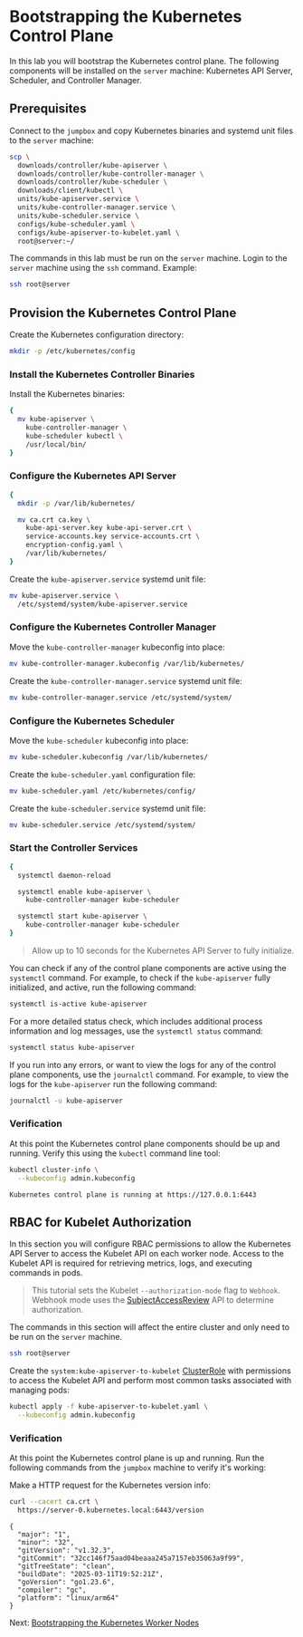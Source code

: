# Bootstrapping the Kubernetes Control Plane

In this lab you will bootstrap the Kubernetes control plane. The following components will be installed on the `server` machine: Kubernetes API Server, Scheduler, and Controller Manager.

## Prerequisites

Connect to the `jumpbox` and copy Kubernetes binaries and systemd unit files to the `server` machine:

```bash
scp \
  downloads/controller/kube-apiserver \
  downloads/controller/kube-controller-manager \
  downloads/controller/kube-scheduler \
  downloads/client/kubectl \
  units/kube-apiserver.service \
  units/kube-controller-manager.service \
  units/kube-scheduler.service \
  configs/kube-scheduler.yaml \
  configs/kube-apiserver-to-kubelet.yaml \
  root@server:~/
```

The commands in this lab must be run on the `server` machine. Login to the `server` machine using the `ssh` command. Example:

```bash
ssh root@server
```

## Provision the Kubernetes Control Plane

Create the Kubernetes configuration directory:

```bash
mkdir -p /etc/kubernetes/config
```

### Install the Kubernetes Controller Binaries

Install the Kubernetes binaries:

```bash
{
  mv kube-apiserver \
    kube-controller-manager \
    kube-scheduler kubectl \
    /usr/local/bin/
}
```

### Configure the Kubernetes API Server

```bash
{
  mkdir -p /var/lib/kubernetes/

  mv ca.crt ca.key \
    kube-api-server.key kube-api-server.crt \
    service-accounts.key service-accounts.crt \
    encryption-config.yaml \
    /var/lib/kubernetes/
}
```

Create the `kube-apiserver.service` systemd unit file:

```bash
mv kube-apiserver.service \
  /etc/systemd/system/kube-apiserver.service
```

### Configure the Kubernetes Controller Manager

Move the `kube-controller-manager` kubeconfig into place:

```bash
mv kube-controller-manager.kubeconfig /var/lib/kubernetes/
```

Create the `kube-controller-manager.service` systemd unit file:

```bash
mv kube-controller-manager.service /etc/systemd/system/
```

### Configure the Kubernetes Scheduler

Move the `kube-scheduler` kubeconfig into place:

```bash
mv kube-scheduler.kubeconfig /var/lib/kubernetes/
```

Create the `kube-scheduler.yaml` configuration file:

```bash
mv kube-scheduler.yaml /etc/kubernetes/config/
```

Create the `kube-scheduler.service` systemd unit file:

```bash
mv kube-scheduler.service /etc/systemd/system/
```

### Start the Controller Services

```bash
{
  systemctl daemon-reload

  systemctl enable kube-apiserver \
    kube-controller-manager kube-scheduler

  systemctl start kube-apiserver \
    kube-controller-manager kube-scheduler
}
```

> Allow up to 10 seconds for the Kubernetes API Server to fully initialize.

You can check if any of the control plane components are active using the `systemctl` command. For example, to check if the `kube-apiserver` fully initialized, and active, run the following command:

```bash
systemctl is-active kube-apiserver
```

For a more detailed status check, which includes additional process information and log messages, use the `systemctl status` command:

```bash
systemctl status kube-apiserver
```

If you run into any errors, or want to view the logs for any of the control plane components, use the `journalctl` command. For example, to view the logs for the `kube-apiserver` run the following command:

```bash
journalctl -u kube-apiserver
```

### Verification

At this point the Kubernetes control plane components should be up and running. Verify this using the `kubectl` command line tool:

```bash
kubectl cluster-info \
  --kubeconfig admin.kubeconfig
```

```text
Kubernetes control plane is running at https://127.0.0.1:6443
```

## RBAC for Kubelet Authorization

In this section you will configure RBAC permissions to allow the Kubernetes API Server to access the Kubelet API on each worker node. Access to the Kubelet API is required for retrieving metrics, logs, and executing commands in pods.

> This tutorial sets the Kubelet `--authorization-mode` flag to `Webhook`. Webhook mode uses the [SubjectAccessReview](https://kubernetes.io/docs/reference/access-authn-authz/authorization/#checking-api-access) API to determine authorization.

The commands in this section will affect the entire cluster and only need to be run on the `server` machine.

```bash
ssh root@server
```

Create the `system:kube-apiserver-to-kubelet` [ClusterRole](https://kubernetes.io/docs/reference/access-authn-authz/rbac/#role-and-clusterrole) with permissions to access the Kubelet API and perform most common tasks associated with managing pods:

```bash
kubectl apply -f kube-apiserver-to-kubelet.yaml \
  --kubeconfig admin.kubeconfig
```

### Verification

At this point the Kubernetes control plane is up and running. Run the following commands from the `jumpbox` machine to verify it's working:

Make a HTTP request for the Kubernetes version info:

```bash
curl --cacert ca.crt \
  https://server-0.kubernetes.local:6443/version
```

```text
{
  "major": "1",
  "minor": "32",
  "gitVersion": "v1.32.3",
  "gitCommit": "32cc146f75aad04beaaa245a7157eb35063a9f99",
  "gitTreeState": "clean",
  "buildDate": "2025-03-11T19:52:21Z",
  "goVersion": "go1.23.6",
  "compiler": "gc",
  "platform": "linux/arm64"
}
```

Next: [Bootstrapping the Kubernetes Worker Nodes](09-bootstrapping-kubernetes-workers.md)
